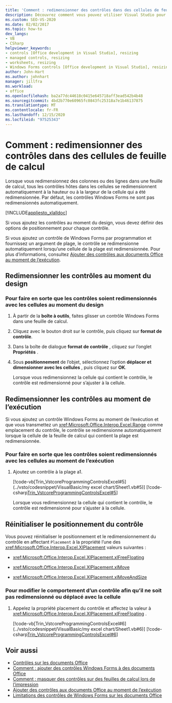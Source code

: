 ```yaml
---
title: 'Comment : redimensionner des contrôles dans des cellules de feuille de calcul'
description: Découvrez comment vous pouvez utiliser Visual Studio pour redimensionner des contrôles dans des cellules de feuille de calcul Microsoft Excel au moment de la conception et au moment de l’exécution.
ms.custom: SEO-VS-2020
ms.date: 02/02/2017
ms.topic: how-to
dev_langs:
- VB
- CSharp
helpviewer_keywords:
- controls [Office development in Visual Studio], resizing
- managed controls, resizing
- worksheets, resizing
- Windows Forms controls [Office development in Visual Studio], resizing
author: John-Hart
ms.author: johnhart
manager: jillfra
ms.workload:
- office
ms.openlocfilehash: ba2a77dc44618c0415e645718aff3ead542b4b48
ms.sourcegitcommit: 4bd2b770e60965fc0843fc25318a7e1b46137875
ms.translationtype: MT
ms.contentlocale: fr-FR
ms.lasthandoff: 12/15/2020
ms.locfileid: "97525343"
---
```

# <a name="how-to-resize-controls-within-worksheet-cells"></a>Comment : redimensionner des contrôles dans des cellules de feuille de calcul
  Lorsque vous redimensionnez des colonnes ou des lignes dans une feuille de calcul, tous les contrôles hôtes dans les cellules se redimensionnent automatiquement à la hauteur ou à la largeur de la cellule qui a été redimensionnée. Par défaut, les contrôles Windows Forms ne sont pas redimensionnés automatiquement.

 [!INCLUDE[appliesto_xlalldoc](../vsto/includes/appliesto-xlalldoc-md.md)]

 Si vous ajoutez les contrôles au moment du design, vous devez définir des options de positionnement pour chaque contrôle.

 Si vous ajoutez un contrôle de Windows Forms par programmation et fournissez un argument de plage, le contrôle se redimensionne automatiquement lorsqu’une cellule de la plage est redimensionnée. Pour plus d’informations, consultez [Ajouter des contrôles aux documents Office au moment de l’exécution](../vsto/adding-controls-to-office-documents-at-run-time.md).

## <a name="resize-controls-at-design-time"></a>Redimensionner les contrôles au moment du design

### <a name="to-make-controls-resize-with-cells-at-design-time"></a>Pour faire en sorte que les contrôles soient redimensionnés avec les cellules au moment du design

1. À partir de la **boîte à outils**, faites glisser un contrôle Windows Forms dans une feuille de calcul.

2. Cliquez avec le bouton droit sur le contrôle, puis cliquez sur **format de contrôle**.

3. Dans la boîte de dialogue **format de contrôle** , cliquez sur l’onglet **Propriétés** .

4. Sous **positionnement** de l’objet, sélectionnez l’option **déplacer et dimensionner avec les cellules** , puis cliquez sur **OK**.

     Lorsque vous redimensionnez la cellule qui contient le contrôle, le contrôle est redimensionné pour s’ajuster à la cellule.

## <a name="resize-controls-at-run-time"></a>Redimensionner les contrôles au moment de l’exécution
 Si vous ajoutez un contrôle Windows Forms au moment de l’exécution et que vous transmettez un <xref:Microsoft.Office.Interop.Excel.Range> comme emplacement du contrôle, le contrôle se redimensionne automatiquement lorsque la cellule de la feuille de calcul qui contient la plage est redimensionnée.

### <a name="to-make-controls-resize-with-cells-at-run-time"></a>Pour faire en sorte que les contrôles soient redimensionnés avec les cellules au moment de l’exécution

1. Ajoutez un contrôle à la plage a1.

     [!code-vb[Trin_VstcoreProgrammingControlsExcel#5](../vsto/codesnippet/VisualBasic/my excel chart/Sheet1.vb#5)]
     [!code-csharp[Trin_VstcoreProgrammingControlsExcel#5](../vsto/codesnippet/CSharp/Trin_VstcoreProgrammingControlsExcelCS/Sheet1.cs#5)]

     Lorsque vous redimensionnez la cellule qui contient le contrôle, le contrôle est redimensionné pour s’ajuster à la cellule.

## <a name="reset-control-placement"></a>Réinitialiser le positionnement du contrôle
 Vous pouvez réinitialiser le positionnement et le redimensionnement du contrôle en affectant `Placement` à la propriété l’une des <xref:Microsoft.Office.Interop.Excel.XlPlacement> valeurs suivantes :

- <xref:Microsoft.Office.Interop.Excel.XlPlacement.xlFreeFloating>

- <xref:Microsoft.Office.Interop.Excel.XlPlacement.xlMove>

- <xref:Microsoft.Office.Interop.Excel.XlPlacement.xlMoveAndSize>

### <a name="to-change-the-behavior-of-a-control-so-that-it-does-not-resize-or-move-with-the-cell"></a>Pour modifier le comportement d’un contrôle afin qu’il ne soit pas redimensionné ou déplacé avec la cellule

1. Appelez la propriété placement du contrôle et affectez la valeur à <xref:Microsoft.Office.Interop.Excel.XlPlacement.xlFreeFloating> .

     [!code-vb[Trin_VstcoreProgrammingControlsExcel#6](../vsto/codesnippet/VisualBasic/my excel chart/Sheet1.vb#6)]
     [!code-csharp[Trin_VstcoreProgrammingControlsExcel#6](../vsto/codesnippet/CSharp/Trin_VstcoreProgrammingControlsExcelCS/Sheet1.cs#6)]

## <a name="see-also"></a>Voir aussi
- [Contrôles sur les documents Office](../vsto/controls-on-office-documents.md)
- [Comment : ajouter des contrôles Windows Forms à des documents Office](../vsto/how-to-add-windows-forms-controls-to-office-documents.md)
- [Comment : masquer des contrôles sur des feuilles de calcul lors de l’impression](../vsto/how-to-hide-controls-on-worksheets-when-printing.md)
- [Ajouter des contrôles aux documents Office au moment de l’exécution](../vsto/adding-controls-to-office-documents-at-run-time.md)
- [Limitations des contrôles de Windows Forms sur les documents Office](../vsto/limitations-of-windows-forms-controls-on-office-documents.md)

